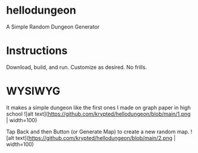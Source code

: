 # hellodungeon
A Simple Random Dungeon Generator

# Instructions
Download, build, and run. Customize as desired. No frills. 

# WYSIWYG
It makes a simple dungeon like the first ones I made on graph paper in high school
![alt text](https://github.com/krypted/hellodungeon/blob/main/1.png | width=100)

Tap Back and then Button (or Generate Map) to create a new random map.
![alt text](https://github.com/krypted/hellodungeon/blob/main/2.png | width=100)
